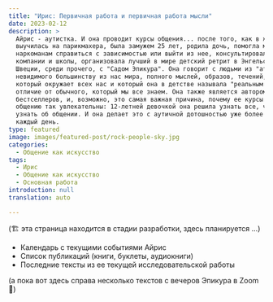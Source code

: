 ```yaml
---
title: "Ирис: Первичная работа и первичная работа мысли"
date: 2023-02-12
description: >
  Айрис - аутистка. И она проводит курсы общения... после того, как в жизни
  выучилась на парикмахера, была замужем 25 лет, родила дочь, помогла многим
  наркоманам справиться с зависимостью или выйти из нее, консультировала
  компании и школы, организовала лучший в мире детский ретрит в Энгельсберге в
  Швеции, среди прочего, с "Садом Эпикура". Она говорит с людьми из "атмосферы",
  невидимого большинству из нас мира, полного мыслей, образов, течений, чувств,
  который окружает всех нас и который она в детстве называла "реальным миром", в
  отличие от обычного, который мы все знаем. Она также является автором
  бестселлеров, и, возможно, это самая важная причина, почему ее курсы по
  общению так увлекательны: 12-летней девочкой она решила узнать все, что можно
  узнать об общении. И она делает это с аутичной дотошностью уже более 50 лет,
  каждый день.
type: featured
image: images/featured-post/rock-people-sky.jpg
categories:
  - Общение как искусство
tags:
  - Ирис
  - Общение как искусство
  - Основная работа
introduction: null
translation: auto

---
```


(🏗️ эта страница находится в стадии разработки, здесь планируется ...)

- Календарь с текущими событиями Айрис
- Список публикаций (книги, буклеты, аудиокниги)
- Последние тексты из ее текущей исследовательской работы

(а пока вот здесь справа несколько текстов с вечеров Эпикура в Zoom 🌳)

